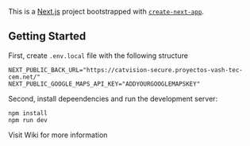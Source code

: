 This is a [Next.js](https://nextjs.org/) project bootstrapped with [`create-next-app`](https://github.com/vercel/next.js/tree/canary/packages/create-next-app).

## Getting Started

First, create ```.env.local``` file with the following structure

```
NEXT_PUBLIC_BACK_URL="https://catvision-secure.proyectos-vash-tec-cem.net/"
NEXT_PUBLIC_GOOGLE_MAPS_API_KEY="ADDYOURGOOGLEMAPSKEY"
```

Second, install depeendencies and run the development server:

```
npm install
npm run dev
```

Visit Wiki for more information
